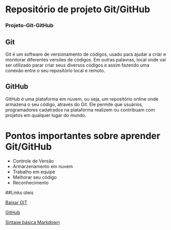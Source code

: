 
# Repositório de projeto Git/GitHub 
### Projeto-Git-GitHub

## Git
Git é um software de versionamento de códigos, usado para ajudar a criar e monitorar diferentes versões de códigos. Em outras palavras, local onde vai ser utilizado parar criar seus diversos códigos e assim fazendo uma conexão entre o seu repositório local e remoto.

## GitHub
GitHub é uma plataforma em nuvem, ou seja, um repositório online onde armazena o seu código, através do Git. Ele permite que usuários, programadores cadatrados na plataforma realizem ou contribuam com projetos em qualquer lugar do mundo.

# Pontos importantes sobre aprender Git/GitHub
- Controle de Versão
- Armarzenamento em nuvem
- Trabalho em equipe
- Melhorar seu código
- Reconhecimento

##Links úteis

[Baixar GIT](https://git-scm.com/downloads)

[GitHub](https://github.com/)

[Sintaxe básica Markdown](https://www.markdownguide.org/basic-syntax/)
